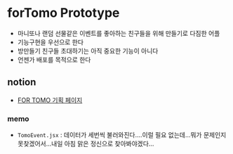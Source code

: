 # forTomo Prototype

- 마니또나 랜덤 선물같은 이벤트를 좋아하는 친구들을 위해 만들기로 다짐한 어플
- 기능구현을 우선으로 한다
- 방만들기 친구들 초대하기는 아직 중요한 기능이 아니다
- 언젠가 배포를 목적으로 한다

## notion

- [FOR TOMO 기획 페이지](https://hym0nly.notion.site/forTomo-bdd440b5252f4fa5a2a3ca026ae34f5b)

### memo

- ``` TomoEvent.jsx ``` : 데이터가 세번씩 불러와진다....이럴 필요 없는데...뭐가 문제인지 못찾겠어서...내일 아침 맑은 정신으로 찾아봐야겠다...
